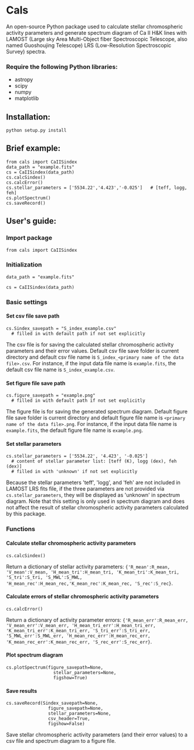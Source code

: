 # Cals

An open-source Python package used to calculate stellar chromospheric activity parameters and generate spectrum diagram of Ca II H&K lines with LAMOST (Large sky Area Multi-Object fiber Spectroscopic Telescope, also named Guoshoujing Telescope) LRS (Low-Resolution Spectroscopic Survey) spectra.

### Require the following Python libraries:
- astropy
- scipy
- numpy
- matplotlib

## Installation:
`python setup.py install`

## Brief example:

```
from cals import CaIISindex
data_path = "example.fits"
cs = CaIISindex(data_path)
cs.calcSindex()
cs.calcError()
cs.stellar_parameters = ['5534.22','4.423','-0.025']   # [teff, logg, feh]
cs.plotSpectrum()
cs.saveRecord()
```

## User's guide:
### Import package

`from cals import CaIISindex`

### Initialization

`data_path = "example.fits"`

`cs = CaIISindex(data_path)`

### Basic settings

#### Set csv file save path

```
cs.Sindex_savepath = "S_index_example.csv"
  # filled in with default path if not set explicitly
```

The csv file is for saving the calculated stellar chromospheric activity parameters and their error values. Default csv file save folder is current directory and default csv file name is `S_index_<primary name of the data file>.csv`. For instance, if the input data file name is `example.fits`, the default csv file name is `S_index_example.csv`.

#### Set figure file save path

```
cs.figure_savepath = "example.png"
  # filled in with default path if not set explicitly
```

The figure file is for saving the generated spectrum diagram. Default figure file save folder is current directory and default figure file name is `<primary name of the data file>.png`. For instance, if the input data file name is `example.fits`, the default figure file name is `example.png`.

#### Set stellar parameters

```
cs.stellar_parameters = ['5534.22', '4.423', '-0.025']
  # content of stellar parameter list: [teff (K), logg (dex), feh (dex)]
  # filled in with 'unknown' if not set explicitly
```

Because the stellar parameters 'teff', 'logg', and 'feh' are not included in LAMOST LRS fits file, if the three parameters are not provided via `cs.stellar_parameters`, they will be displayed as 'unknown' in spectrum diagram. Note that this setting is only used in spectrum diagram and does not affect the result of stellar chromospheric activity parameters calculated by this package.

### Functions

#### Calculate stellar chromospheric activity parameters

`cs.calcSindex()`

Return a dictionary of stellar activity parameters: `{'R_mean':R_mean, 'V_mean':V_mean, 'H_mean_tri':H_mean_tri, 'K_mean_tri':K_mean_tri, 'S_tri':S_tri, 'S_MWL':S_MWL, 'H_mean_rec':H_mean_rec,'K_mean_rec':K_mean_rec, 'S_rec':S_rec}`.

#### Calculate errors of stellar chromospheric activity parameters

`cs.calcError()`

Return a dictionary of activity parameter errors: `{'R_mean_err':R_mean_err, 'V_mean_err':V_mean_err, 'H_mean_tri_err':H_mean_tri_err, 'K_mean_tri_err':K_mean_tri_err, 'S_tri_err':S_tri_err, 'S_MWL_err':S_MWL_err, 'H_mean_rec_err':H_mean_rec_err, 'K_mean_rec_err':K_mean_rec_err, 'S_rec_err':S_rec_err}`.

#### Plot spectrum diagram

```
cs.plotSpectrum(figure_savepath=None,
                  stellar_parameters=None,
                  figshow=True)
```

#### Save results

```
cs.saveRecord(Sindex_savepath=None,
                figure_savepath=None,
                stellar_parameters=None,
                csv_header=True,
                figshow=False)
```

Save stellar chromospheric activity parameters (and their error values) to a csv file and spectrum diagram to a figure file.

